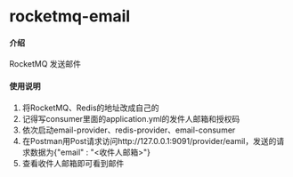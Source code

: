 # rocketmq-email

#### 介绍
RocketMQ 发送邮件

#### 使用说明
1. 将RocketMQ、Redis的地址改成自己的
2. 记得写consumer里面的application.yml的发件人邮箱和授权码
3. 依次启动email-provider、redis-provider、email-consumer
4. 在Postman用Post请求访问http://127.0.0.1:9091/provider/eamil，发送的请求数据为{"email" : "<收件人邮箱>"}
5. 查看收件人邮箱即可看到邮件
